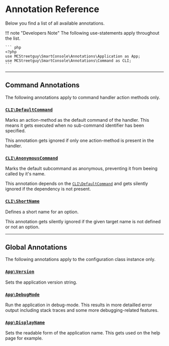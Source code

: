 <h1>Annotation Reference</h1>

Below you find a list of all available annotations.

!!! note "Developers Note"
    The following use-statements apply throughout the list.

    ``` php
    <?php
    use MCStreetguy\SmartConsole\Annotations\Application as App;
    use MCStreetguy\SmartConsole\Annotations\Command as CLI;
    ```

---------------------------

## Command Annotations

The following annotations apply to command handler action methods only.

### [`CLI\DefaultCommand`](https://github.com/MCStreetguy/SmartConsole/blob/master/Classes/Annotations/Command/DefaultCommand.php)

Marks an action-method as the default command of the handler.
This means it gets executed when no sub-command identifier has been specified.

This annotation gets ignored if only one action-method is present in the handler.

### [`CLI\AnonymousCommand`](https://github.com/MCStreetguy/SmartConsole/blob/master/Classes/Annotations/Command/AnonymousCommand.php)

Marks the default subcommand as anonymous, preventing it from beeing called by it's name.

This annotation depends on the [`CLI\DefaultCommand`](#clidefaultcommand) and gets silently ignored if the dependency is not present.

### [`CLI\ShortName`](https://github.com/MCStreetguy/SmartConsole/blob/master/Classes/Annotations/Command/ShortName.php)

Defines a short name for an option.

This annotation gets silently ignored if the given target name is not defined or not an option.

---------------------------

## Global Annotations

The following annotations apply to the configuration class instance only.

### [`App\Version`](https://github.com/MCStreetguy/SmartConsole/blob/master/Classes/Annotations/Application/Version.php)

Sets the application version string.

### [`App\DebugMode`](https://github.com/MCStreetguy/SmartConsole/blob/master/Classes/Annotations/Application/DebugMode.php)

Run the application in debug-mode.
This results in more detailled error output including stack traces and some more debugging-related features.

### [`App\DisplayName`](https://github.com/MCStreetguy/SmartConsole/blob/master/Classes/Annotations/Application/DisplayName.php)

Sets the readable form of the application name.
This gets used on the help page for example.
